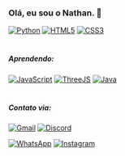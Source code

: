### Olá, eu sou o Nathan. 👋
[![Python](https://img.shields.io/badge/Python-3776AB.svg?style=for-the-badge&logo=Python&logoColor=white)]()
[![HTML5](https://img.shields.io/badge/HTML5-E34F26.svg?style=for-the-badge&logo=HTML5&logoColor=white)]()
[![CSS3](https://img.shields.io/badge/CSS3-1572B6.svg?style=for-the-badge&logo=CSS3&logoColor=white)]()
#
##### Aprendendo:
[![JavaScript](https://img.shields.io/badge/JavaScript-F7DF1E.svg?style=for-the-badge&logo=JavaScript&logoColor=black)]()
[![ThreeJS](https://img.shields.io/badge/Three.js-000000.svg?style=for-the-badge&logo=threedotjs&logoColor=white)]()
[![Java](https://img.shields.io/badge/Java-ED8B00?style=for-the-badge&logo=openjdk&logoColor=white)]()
#
##### Contato via:
[![Gmail](https://img.shields.io/badge/Gmail-D14836?style=for-the-badge&logo=gmail&logoColor=white)]()
[![Discord](https://img.shields.io/badge/Discord-7289DA?style=for-the-badge&logo=discord&logoColor=white)]()

[![WhatsApp](https://img.shields.io/badge/WhatsApp-25D366?style=for-the-badge&logo=whatsapp&logoColor=white)]()
[![Instagram](https://img.shields.io/badge/Instagram-E4405F.svg?style=for-the-badge&logo=Instagram&logoColor=white)]()
